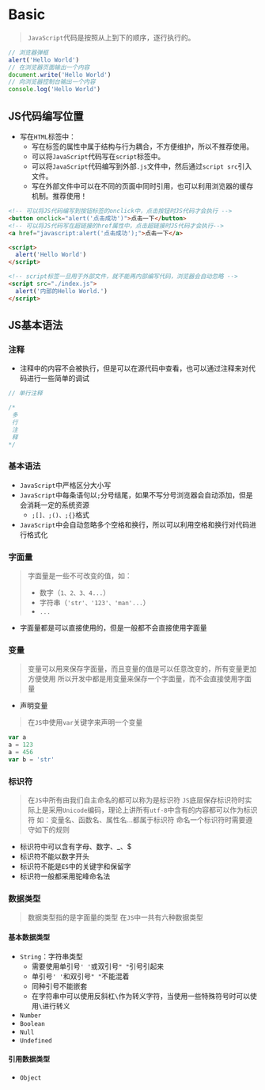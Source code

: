 # Basic

> `JavaScript`代码是按照从上到下的顺序，逐行执行的。

```javascript
// 浏览器弹框
alert('Hello World')
// 在浏览器页面输出一个内容
document.write('Hello World')
// 向浏览器控制台输出一个内容
console.log('Hello World')
```

## JS代码编写位置

- 写在`HTML`标签中：
  - 写在标签的属性中属于结构与行为耦合，不方便维护，所以不推荐使用。
  - 可以将`JavaScript`代码写在`script`标签中。
  - 可以将`JavaScript`代码编写到外部`.js`文件中，然后通过`script src`引入文件。
  - 写在外部文件中可以在不同的页面中同时引用，也可以利用浏览器的缓存机制。推荐使用！

```html
<!-- 可以将JS代码编写到按钮标签的onclick中，点击按钮时JS代码才会执行 -->
<button onclick="alert('点击成功')">点击一下</button>
<!-- 可以将JS代码写在超链接的href属性中，点击超链接时JS代码才会执行-->
<a href="javascript:alert('点击成功');">点击一下</a>

<script>
  alert('Hello World')
</script>

<!-- script标签一旦用于外部文件，就不能再内部编写代码，浏览器会自动忽略 -->
<script src="./index.js">
  alert('内部的Hello World.')
</script>
```

## JS基本语法

### 注释

- 注释中的内容不会被执行，但是可以在源代码中查看，也可以通过注释来对代码进行一些简单的调试

```javascript
// 单行注释

/*
 多
 行
 注
 释
*/
```

### 基本语法

- `JavaScript`中严格区分大小写
- `JavaScript`中每条语句以`;`分号结尾，如果不写分号浏览器会自动添加，但是会消耗一定的系统资源
  - `;[]、;()、;{}`格式
- `JavaScript`中会自动忽略多个空格和换行，所以可以利用空格和换行对代码进行格式化

### 字面量

> 字面量是一些不可改变的值，如：
>
> - 数字（`1、2、3、4...`）
> - 字符串（`'str'、'123'、'man'...`）
> - `...`

- 字面量都是可以直接使用的，但是一般都不会直接使用字面量

### 变量

> 变量可以用来保存字面量，而且变量的值是可以任意改变的，所有变量更加方便使用
> 所以开发中都是用变量来保存一个字面量，而不会直接使用字面量

- 声明变量

> 在`JS`中使用`var`关键字来声明一个变量

```javascript
var a
a = 123
a = 456
var b = 'str'
```

### 标识符

> 在`JS`中所有由我们自主命名的都可以称为是标识符
> `JS`底层保存标识符时实际上是采用`Unicode`编码，理论上讲所有`utf-8`中含有的内容都可以作为标识符
> 如：变量名、函数名、属性名...都属于标识符
> 命名一个标识符时需要遵守如下的规则

- 标识符中可以含有字母、数字、_、$
- 标识符不能以数字开头
- 标识符不能是`ES`中的关键字和保留字
- 标识符一般都采用驼峰命名法

### 数据类型

> 数据类型指的是字面量的类型
> 在`JS`中一共有六种数据类型

#### 基本数据类型

- `String`：字符串类型
  - 需要使用单引号`' '`或双引号`" "`引号引起来
  - 单引号`' '`和双引号`" "`不能混着
  - 同种引号不能嵌套
  - 在字符串中可以使用反斜杠`\`作为转义字符，当使用一些特殊符号时可以使用`\`进行转义
- `Number`
- `Boolean`
- `Null`
- `Undefined`

#### 引用数据类型

- `Object`
